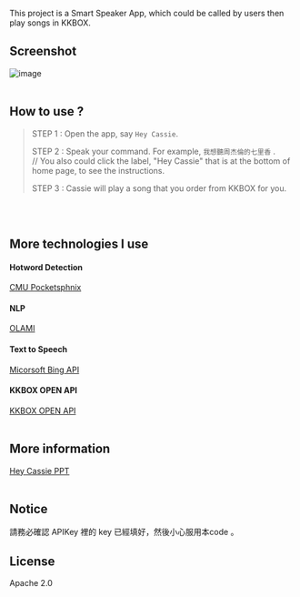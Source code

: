 This project is a Smart Speaker App, which could be called by users then play songs in KKBOX.

<h2> Screenshot </h2>

![image](https://github.com/xinyuchen1124/smart_speaker/blob/master/Screenshot.png?raw=true)
</br>
</br>
<h2> How to use ? </h2>

>STEP 1 : Open the app, say `Hey Cassie`.</br>
>
>STEP 2 : Speak your command. For example, `我想聽周杰倫的七里香` .</br>
// You also could click the label, "Hey Cassie" that is at the bottom of home page, to see the instructions.</br>
>
>STEP 3 : Cassie will play a song that you order from KKBOX for you.</br>
</br>
</br>
<h2> More technologies I use </h2>
<h4> Hotword Detection </h4>

[CMU Pocketsphnix](https://cmusphinx.github.io/)

<h4> NLP </h4>

[OLAMI](https://tw.olami.ai/open/website/home/home_show)
<h4> Text to Speech </h4>

[Micorsoft Bing API](https://azure.microsoft.com/zh-tw/services/cognitive-services/speech/)
<h4> KKBOX OPEN API </h4>

[KKBOX OPEN API](https://developer.kkbox.com/#/)
</br>
</br>
<h2> More information </h2>

[Hey Cassie PPT](https://docs.google.com/presentation/d/1riGCDNjiZxdEsZAt1mvL3wmpYgyENol3XRAA_fWKHsM/edit?usp=sharing)
</br>
</br>
<h2> Notice </h2>
請務必確認 APIKey 裡的 key 已經填好，然後小心服用本code 。


## License
Apache 2.0

